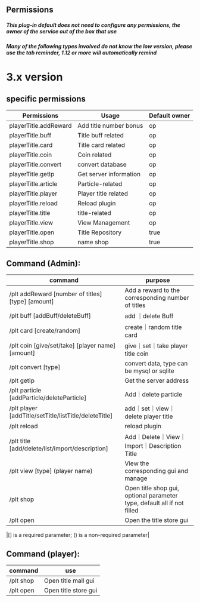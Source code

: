## Permissions

##### This plug-in default does not need to configure any permissions, the owner of the service out of the box that use

##### Many of the following types involved do not know the low version, please use the tab reminder, 1.12 or more will automatically remind

# 3.x version

## specific permissions

| Permissions           | Usage                  | Default owner  |
|-----------------------|------------------------|----------------|
| playerTitle.addReward | Add title number bonus | op             |
| playerTitle.buff      | Title buff related     | op             |
| playerTitle.card      | Title card related     | op             |
| playerTitle.coin      | Coin related           | op             |
| playerTitle.convert   | convert database       | op             |
| playerTitle.getIp     | Get server information | op             |
| playerTitle.article   | Particle-related       | op             |
| playerTitle.player    | Player title related   | op             |
| playerTitle.reload    | Reload plugin          | op             |
| playerTitle.title     | title-related          | op             |
| playerTitle.view      | View Management        | op             |
| playerTitle.open      | Title Repository       | true           |
| playerTitle.shop      | name shop              | true           |

## Command (Admin):

| command                                                 | purpose                                                                 |
|---------------------------------------------------------|-------------------------------------------------------------------------|
| /plt addReward [number of titles] [type] [amount]       | Add a reward to the corresponding number of titles                      |
| /plt buff [addBuff/deleteBuff]                          | add ｜delete Buff                                                        ||
| /plt card [create/random]                               | create｜random title card                                                |
| /plt coin [give/set/take] [player name] [amount]        | give｜set｜take player title coin                                         |
| /plt convert [type]                                     | convert data, type can be mysql or sqlite                               |
| /plt getIp                                              | Get the server address                                                  |
| /plt particle [addParticle/deleteParticle]              | Add｜delete particle                                                     |
| /plt player [addTitle/setTitle/listTitle/deleteTitle]   | add｜set｜view｜delete player title                                        |
| /plt reload                                             | reload plugin                                                           |
| /plt title [add/delete/list/import/description]         | Add｜Delete｜View｜Import｜Description Title                                |
| /plt view [type] (player name)                          | View the corresponding gui and manage                                   |
| /plt shop                                               | Open title shop gui, optional parameter type, default all if not filled |
| /plt open                                               | Open the title store gui                                                |

|[] is a required parameter; () is a non-required parameter|

## Command (player):

| command            | use                  |
|--------------------|----------------------|
| /plt shop          | Open title mall gui  |
| /plt open          | Open title store gui |
